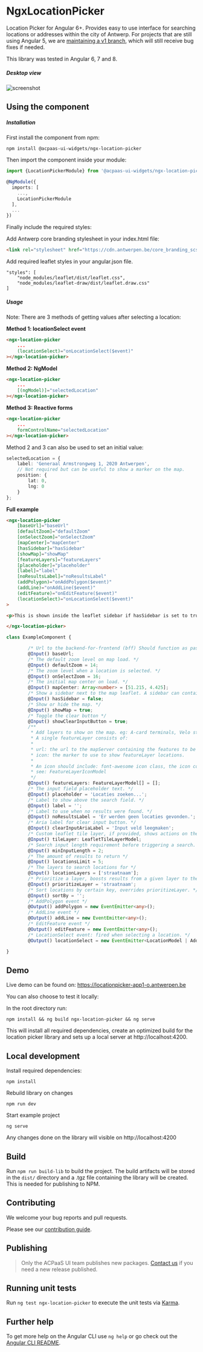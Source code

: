 # NgxLocationPicker

Location Picker for Angular 6+. Provides easy to use interface for searching locations or addresses within the city of Antwerp. For projects that are still using Angular 5, we are [maintaining a v1 branch](https://github.com/digipolisantwerp/location-picker_widget_angular/tree/v1), which will still receive bug fixes if needed.

This library was tested in Angular 6, 7 and 8.

##### Desktop view

![screenshot](desktop-view.png)

## Using the component

##### Installation

First install the component from npm:

`npm install @acpaas-ui-widgets/ngx-location-picker`

Then import the component inside your module:

```ts
import {LocationPickerModule} from '@acpaas-ui-widgets/ngx-location-picker';

@NgModule({
  imports: [
    ...,
    LocationPickerModule
  ],
  ...
})
```

Finally include the required styles:

Add Antwerp core branding stylesheet in your index.html file:

```html
<link rel="stylesheet" href="https://cdn.antwerpen.be/core_branding_scss/3.2.2/main.min.css">
```

Add required leaflet styles in your angular.json file.

```
"styles": [
    "node_modules/leaflet/dist/leaflet.css",
    "node_modules/leaflet-draw/dist/leaflet.draw.css"
]
```

##### Usage

Note: There are 3 methods of getting values after selecting a location:

**Method 1: locationSelect event**  
```html
<ngx-location-picker
    ...
    (locationSelect)="onLocationSelect($event)"
></ngx-location-picker>
```

**Method 2: NgModel**
```html
<ngx-location-picker
    ...
    [(ngModel)]="selectedLocation"
></ngx-location-picker>
```

**Method 3: Reactive forms**
```html
<ngx-location-picker
    ...
    formControlName="selectedLocation"
></ngx-location-picker>
```

Method 2 and 3 can also be used to set an initial value:

```ts
selectedLocation = {
    label: 'Generaal Armstrongweg 1, 2020 Antwerpen',
    // Not required but can be useful to show a marker on the map.
    position: {
        lat: 0,
        lng: 0
    }
};
```

**Full example**
```html
<ngx-location-picker
    [baseUrl]="baseUrl"
    [defaultZoom]="defaultZoom"
    [onSelectZoom]="onSelectZoom"
    [mapCenter]="mapCenter"
    [hasSidebar]="hasSidebar"
    [showMap]="showMap"
    [featureLayers]="featureLayers"
    [placeholder]="placeholder"
    [label]="label"
    [noResultsLabel]="noResultsLabel"
    (addPolygon)="onAddPolygon($event)"
    (addLine)="onAddLine($event)"
    (editFeature)="onEditFeature($event)"
    (locationSelect)="onLocationSelect($event)"
>

<p>This is shown inside the leaflet sidebar if hasSidebar is set to true.</p>

</ngx-location-picker>
```

```ts
class ExampleComponent {

        /* Url to the backend-for-frontend (bff) Should function as pass through to the Location Picker API. */
        @Input() baseUrl;
        /* The default zoom level on map load. */
        @Input() defaultZoom = 14;
        /* The zoom level when a location is selected. */
        @Input() onSelectZoom = 16;
        /* The initial map center on load. */
        @Input() mapCenter: Array<number> = [51.215, 4.425];
        /* Show a sidebar next to the map leaflet. A sidebar can contain any additional info you like. */
        @Input() hasSidebar = false;
        /* Show or hide the map. */
        @Input() showMap = true;
        /* Toggle the clear button */
        @Input() showClearInputButton = true;
        /**
         * Add layers to show on the map. eg: A-card terminals, Velo stations, ...
         * A single featureLayer consists of:
         *
         * url: the url to the mapServer containing the features to be shown on the map.
         * icon: the marker to use to show featureLayer locations.
         *
         * An icon should include: font-awesome icon class, the icon color (default: #0064B) and the icon size (default: 40px)
         * see: FeatureLayerIconModel
         */
        @Input() featureLayers: FeatureLayerModel[] = [];
        /* The input field placeholder text. */
        @Input() placeholder = 'Locaties zoeken...';
        /* Label to show above the search field. */
        @Input() label = '';
        /* Label to use when no results were found. */
        @Input() noResultsLabel = 'Er werden geen locaties gevonden.';
        /* Aria label for clear input button. */
        @Input() clearInputAriaLabel = 'Input veld leegmaken';
        /* Custom leaflet tile layer, if provided, shows actions on the leaflet to toggle between default and custom tile layer. */
        @Input() tileLayer: LeafletTileLayerModel;
        /* Search input length requirement before triggering a search. */
        @Input() minInputLength = 2;
        /* The amount of results to return */
        @Input() locationsLimit = 5;
        /* The layers to search locations for */
        @Input() locationLayers = ['straatnaam'];
        /* Prioritize a layer, boosts results from a given layer to the top of the found locations. */
        @Input() prioritizeLayer = 'straatnaam';
        /* Sort locations by certain key, overrides prioritizeLayer. */
        @Input() sortBy = '';
        /* AddPolygon event */
        @Output() addPolygon = new EventEmitter<any>();
        /* AddLine event */
        @Output() addLine = new EventEmitter<any>();
        /* EditFeature event */
        @Output() editFeature = new EventEmitter<any>();
        /* LocationSelect event: fired when selecting a location. */
        @Output() locationSelect = new EventEmitter<LocationModel | AddressModel | CoordinateModel>();

}
```

## Demo

Live demo can be found on:
https://locationpicker-app1-o.antwerpen.be

You can also choose to test it locally:

In the root directory run:
```
npm install && ng build ngx-location-picker && ng serve
```

This will install all required dependencies, create an optimized build for the location picker library and sets up a local server at http://localhost:4200.

## Local development

Install required dependencies:
```
npm install
```

Rebuild library on changes
```
npm run dev
```

Start example project
```
ng serve
```

Any changes done on the library will visible on http://localhost:4200


## Build

Run `npm run build-lib` to build the project. The build artifacts will be stored in the `dist/` directory and a .tgz file containing the library will be created. This is needed for publishing to NPM.

## Contributing

We welcome your bug reports and pull requests.

Please see our [contribution guide](CONTRIBUTING.md).

## Publishing

> Only the ACPaaS UI team publishes new packages. [Contact us](https://acpaas-ui.digipolis.be/contact) if you need a new release published.

## Running unit tests

Run `ng test ngx-location-picker` to execute the unit tests via [Karma](https://karma-runner.github.io).

## Further help

To get more help on the Angular CLI use `ng help` or go check out the [Angular CLI README](https://github.com/angular/angular-cli/blob/master/README.md).
